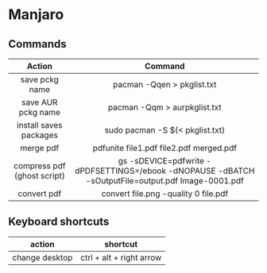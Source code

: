# Manjaro

## Commands

|           Action            |                                               Command                                                |
|:---------------------------:|:----------------------------------------------------------------------------------------------------:|
|       save pckg name        |                                      pacman -Qqen > pkglist.txt                                      |
|     save AUR pckg name      |                                     pacman -Qqm > aurpkglist.txt                                     |
|   install saves packages    |                                   sudo pacman -S $(< pkglist.txt)                                    |
|          merge pdf          |                               pdfunite file1.pdf file2.pdf merged.pdf                                |
| compress pdf (ghost script) | gs -sDEVICE=pdfwrite -dPDFSETTINGS=/ebook   -dNOPAUSE -dBATCH -sOutputFile=output.pdf Image-0001.pdf |
|         convert pdf         |                                 convert file.png -quality 0 file.pdf                                 |

## Keyboard shortcuts

|     action     |         shortcut         |
|:--------------:|:------------------------:|
| change desktop | ctrl + alt + right arrow |